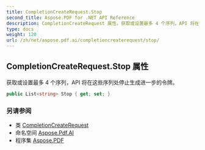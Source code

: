 ```yaml
---
title: CompletionCreateRequest.Stop
second_title: Aspose.PDF for .NET API Reference
description: CompletionCreateRequest 属性。获取或设置最多 4 个序列，API 将在这些序列处停止生成进一步的令牌
type: docs
weight: 120
url: /zh/net/aspose.pdf.ai/completioncreaterequest/stop/
---
```

## CompletionCreateRequest.Stop 属性

获取或设置最多 4 个序列，API 将在这些序列处停止生成进一步的令牌。

```csharp
public List<string> Stop { get; set; }
```

### 另请参阅

* 类 [CompletionCreateRequest](../)
* 命名空间 [Aspose.Pdf.AI](../../../aspose.pdf.ai/)
* 程序集 [Aspose.PDF](../../../)
